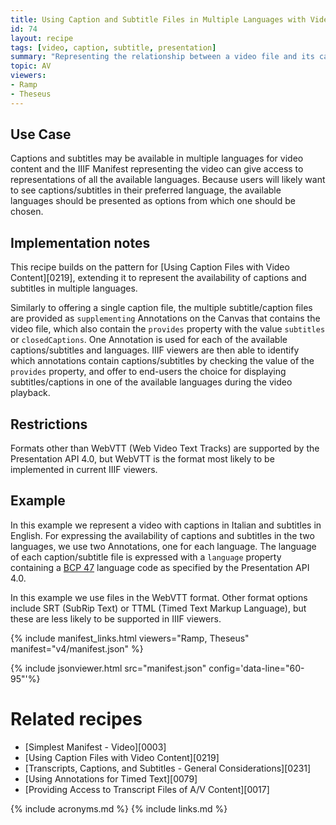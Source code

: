 ```yaml
---
title: Using Caption and Subtitle Files in Multiple Languages with Video Content
id: 74
layout: recipe
tags: [video, caption, subtitle, presentation]
summary: "Representing the relationship between a video file and its caption or subtitle files for multiple languages."
topic: AV
viewers:
- Ramp
- Theseus
---
```



## Use Case

Captions and subtitles may be available in multiple languages for video content and the IIIF Manifest representing the video can give access to representations of all the available languages. Because users will likely want to see captions/subtitles in their preferred language, the available languages should be presented as options from which one should be chosen.

## Implementation notes

This recipe builds on the pattern for [Using Caption Files with Video Content][0219], extending it to represent the availability of captions and subtitles in multiple languages.

Similarly to offering a single caption file, the multiple subtitle/caption files are provided as `supplementing` Annotations on the Canvas that contains the video file, which also contain the `provides` property with the value `subtitles` or `closedCaptions`. One Annotation is used for each of the available captions/subtitles and languages. IIIF viewers  are then able to identify which annotations contain captions/subtitles by checking the value of the `provides` property, and offer to end-users the choice for displaying subtitles/captions in one of the available languages during the video playback.

## Restrictions

Formats other than WebVTT (Web Video Text Tracks) are supported by the Presentation API 4.0, but WebVTT is the format most likely to be implemented in current IIIF viewers.

## Example

In this example we represent a video with captions in Italian and subtitles in English. 
For expressing the availability of captions and subtitles in the two languages, we use two Annotations, one for each language. The language of each caption/subtitle file is expressed with a `language` property containing a [BCP 47](https://tools.ietf.org/html/bcp47) language code as specified by the Presentation API 4.0.

In this example we use files in the WebVTT format. Other format options include SRT (SubRip Text) or TTML (Timed Text Markup Language), but these are less likely to be supported in IIIF viewers.

{% include manifest_links.html viewers="Ramp, Theseus" manifest="v4/manifest.json" %}

{% include jsonviewer.html src="manifest.json" config='data-line="60-95"'%}

# Related recipes

- [Simplest Manifest - Video][0003]
- [Using Caption Files with Video Content][0219]
- [Transcripts, Captions, and Subtitles - General Considerations][0231]
- [Using Annotations for Timed Text][0079]
- [Providing Access to Transcript Files of A/V Content][0017]


{% include acronyms.md %}
{% include links.md %}
